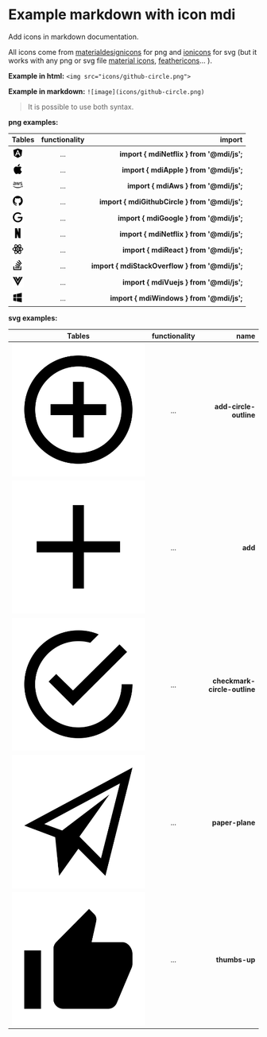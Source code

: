 # Example markdown with icon mdi

Add icons in markdown documentation.

All icons come from [materialdesignicons](https://materialdesignicons.com/) for png and [ionicons](https://ionicons.com/) for svg (but it works with any png or svg file [material icons](https://material.io/resources/icons/?style=baseline), [feathericons](https://feathericons.com/)... ).



**Example in html:**     `<img src="icons/github-circle.png">`

**Example in markdown:** `![image](icons/github-circle.png)`

> It is possible to use both syntax.

**png examples:**

| Tables   |      functionality      |  import  |
|----------|:-------------:|------:|
| ![image](icons/png/angular.png)        | ...  |       **import { mdiNetflix } from '@mdi/js';** |
| ![image](icons/png/apple.png)          | ...  |         **import { mdiApple } from '@mdi/js';** |
| ![image](icons/png/aws.png)            | ...  |           **import { mdiAws } from '@mdi/js';** |
| ![image](icons/png/github-circle.png)  | ...  |  **import { mdiGithubCircle } from '@mdi/js';** |
| ![image](icons/png/google.png)         | ...  |        **import { mdiGoogle } from '@mdi/js';** |
| ![image](icons/png/netflix.png)        | ...  |       **import { mdiNetflix } from '@mdi/js';** |
| ![image](icons/png/react.png)          | ...  |         **import { mdiReact } from '@mdi/js';** |
| ![image](icons/png/stack-overflow.png) | ...  | **import { mdiStackOverflow } from '@mdi/js';** |
| ![image](icons/png/vuejs.png)          | ...  |         **import { mdiVuejs } from '@mdi/js';** |
| ![image](icons/png/windows.png)        | ...  |       **import { mdiWindows } from '@mdi/js';** |


**svg examples:**

| Tables   |      functionality      |  name  |
|----------|:-------------:|------:|
| ![image](icons/svg/_ionicons_svg_md-add-circle-outline.svg)      | ...  |       **add-circle-outline** |
| ![image](icons/svg/_ionicons_svg_md-add.svg)                     | ...  |                      **add** |
| ![image](icons/svg/_ionicons_svg_md-checkmark-circle-outline.svg)| ...  | **checkmark-circle-outline** |
| ![image](icons/svg/_ionicons_svg_md-paper-plane.svg)             | ...  |              **paper-plane** |
| ![image](icons/svg/_ionicons_svg_md-thumbs-up.svg)               | ...  |                **thumbs-up** |
